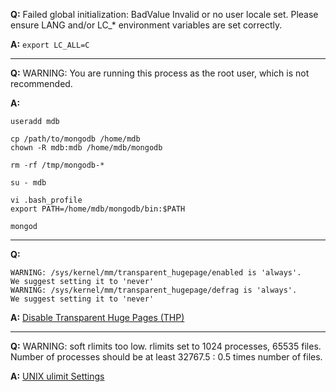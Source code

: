 __Q:__ Failed global initialization: BadValue Invalid or no user locale set. Please ensure LANG and/or LC_* environment variables are set correctly.

__A:__ `export LC_ALL=C`

---

__Q:__ WARNING: You are running this process as the root user, which is not recommended.

__A:__

```
useradd mdb

cp /path/to/mongodb /home/mdb
chown -R mdb:mdb /home/mdb/mongodb

rm -rf /tmp/mongodb-*

su - mdb

vi .bash_profile
export PATH=/home/mdb/mongodb/bin:$PATH

mongod
```

---

__Q:__

```
WARNING: /sys/kernel/mm/transparent_hugepage/enabled is 'always'.
We suggest setting it to 'never'
WARNING: /sys/kernel/mm/transparent_hugepage/defrag is 'always'.
We suggest setting it to 'never'
```

__A:__ [Disable Transparent Huge Pages (THP)](https://docs.mongodb.com/manual/tutorial/transparent-huge-pages/#transparent-huge-pages-thp-settings)

---

__Q:__ WARNING: soft rlimits too low. rlimits set to 1024 processes, 65535 files. Number of processes should be at least 32767.5 : 0.5 times number of files.

__A:__ [UNIX ulimit Settings](https://docs.mongodb.com/v3.0/reference/ulimit/)
